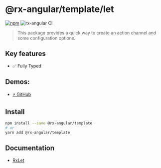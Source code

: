# @rx-angular/template/let

[![npm](https://img.shields.io/npm/v/%40rx-angular%2Ftemplate.svg)](https://www.npmjs.com/package/%40rx-angular%2Ftemplate)
![rx-angular CI](https://github.com/rx-angular/rx-angular/workflows/rx-angular%20CI/badge.svg?branch=master)

> This package provides a quick way to create an action channel and some configuration options.

## Key features

- ✅ Fully Typed

## Demos:

- [⚡ GitHub](https://github.com/BioPhoton/rx-angular/rx-angular/https://github.com/rx-angular/rx-angular/blob/main/apps/demos/src/app/features/template/rx-let)

## Install

```bash
npm install --save @rx-angular/template
# or
yarn add @rx-angular/template
```

## Documentation

- [RxLet](https://rx-angular.io/docs/template/api/let-directive)
